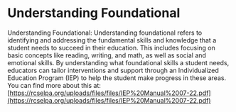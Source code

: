 # Understanding Foundational
Understanding Foundational: Understanding foundational refers to identifying and addressing the fundamental skills and knowledge that a student needs to succeed in their education. This includes focusing on basic concepts like reading, writing, and math, as well as social and emotional skills. By understanding what foundational skills a student needs, educators can tailor interventions and support through an Individualized Education Program (IEP) to help the student make progress in these areas.
You can find more about this at: [https://rcselpa.org/uploads/files/files/IEP%20Manual%2007-22.pdf](https://rcselpa.org/uploads/files/files/IEP%20Manual%2007-22.pdf)